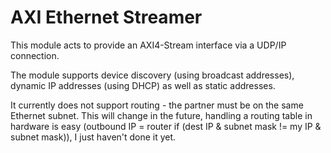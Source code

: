 # AXI Ethernet Streamer

This module acts to provide an AXI4-Stream interface
via a UDP/IP connection.

The module supports device discovery (using broadcast
addresses), dynamic IP addresses (using DHCP) as well
as static addresses.

It currently does not support routing - the partner
must be on the same Ethernet subnet. This will 
change in the future, handling a routing table in
hardware is easy (outbound IP = router if
(dest IP & subnet mask != my IP & subnet mask)),
I just haven't done it yet.
